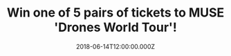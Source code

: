 ---
campaign-uuid: "c-e372edf7-303f-4636-b4c4-a7a585fb2fb5"
type: "Competition"
category: "Tickets"
date: "2018-06-14T12:00:00.000Z"
end-date: "2018-07-04T23:59:00.000Z"
disable-form: false
is_promoted: true
has_entry_page: true
title: "Win one of 5 pairs of tickets to MUSE 'Drones World Tour'!"
competition-description: "<p>Calling all MUSE fans! The British band have announced\
  \ plans to release their ambitious 'Drones World Tour' to cinemas worldwide on July\
  \ 12 and NME AAA want to take YOU there! We’ve got our hands on 5 pairs of tickets\
  \ to 5 lucky NME AAA members to win to attend the screening at a cinema of their\
  \ choice!</p>\r\n<p>Want to come along with us?</p>"
hero-header: "Win one of 5 pairs of tickets to MUSE 'Drones World Tour'!"
terms-confirmation: "N/A"
banner-img: "https://assets.expresslyapp.com/asset-34625879-6742-492e-af60-47d4ee8716e6.jpg"
logo-left-href: "http://murraychalmers.com"
logo-left-image: "https://assets.expresslyapp.com/asset-ded30e11-115f-43c2-b3f5-9b143b5a3733.jpg"
logo-left-title: "Murray Chalmers PR"
bg-image-hero: "https://assets.expresslyapp.com/asset-2540db53-5837-44c0-847c-3251fb8cff4b.jpg"
bg-image-first: "https://assets.expresslyapp.com/asset-efc3c2b8-2d7d-44fc-9310-7c520f77e947.jpg"
bg-image-second: "https://assets.expresslyapp.com/asset-37d3a82e-a144-4fa9-894b-e5b59c679e03.jpg"
bg-image-third: "https://assets.expresslyapp.com/asset-dcc09eff-597a-4d27-915c-e19664dde1fa.jpg"
section1-content: "<p>Filmed and recorded over multiple tour dates in 2016, the\_\
  'Drones World Tour'\_will showcase Muse’s career-spanning hits including ‘Psycho’\
  , ‘Madness’, ‘Uprising’, ‘Plug in Baby’, ‘Supermassive Black Hole’ and ‘Knights\
  \ of Cydonia’ amongst others.</p>\r\n<p>The film contains never-before-seen special\
  \ effects, perfectly complimenting the awe inspiring level of creative stage production\
  \ MUSE fans have come to expect, ensuring the ultimate audio / visual sensory experience\
  \ for fans of all ages.</p>"
section2-content: "<p>Alongside exclusive insight from the band talking about the\
  \ creative concept, highlights of the show include autonomous Drones flying across\
  \ the audience, giant projections and intricate, perfectly crafted LED laser works\
  \ that create an eerie, dystopian world.</p>\r\n<p>The New York Times has described\
  \ the MUSE live experience as\_“an endless build-up, heading for one peak after\
  \ another — is what a MUSE concert sets out to deliver by every means available”\
  .</p>"
section3-content: "<p>We know you won't want to miss this amazing opportunity to attend\
  \ this innovative and unforgettable show from MUSE… thanks to NME AAA you could\
  \ be wining one of 5 pairs of tickets to MUSE 'Drones World Tour' to a cinema of\
  \ your choice!</p> \r\n<p>Enter the form below and you could be watching MUSE on\
  \ the big screen!</p>\r\n<p>Good luck!</p>"
entry-title: "Win one of 5 pairs of tickets to MUSE 'Drones World Tour'!"
entry-content: "Enter the draw to win one of 5 pairs of tickets to see MUSE 'Drones\
  \ World Tour' by completing the form below before 23:59 on 4th July 2018."
has-winner: false
prize-description: "One of 5 pairs of tickets to MUSE 'Drones World Tour'!"
special-conditions: "Multiple entries are allowed up to one every day."
---